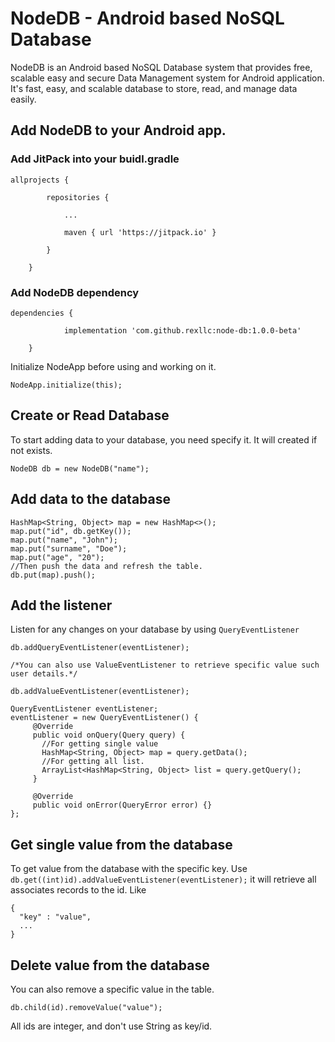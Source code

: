 # NodeDB - Android based NoSQL Database
NodeDB is an Android based NoSQL Database system that provides free, scalable easy and secure Data Management system for Android application. It's fast, easy, and scalable database to store, read, and manage data easily.

## Add NodeDB to your Android app.

### Add JitPack into your buidl.gradle

```
allprojects {

		repositories {

			...

			maven { url 'https://jitpack.io' }

		}

	}
```

### Add NodeDB dependency

```
dependencies {

	        implementation 'com.github.rexllc:node-db:1.0.0-beta'

	}
```

Initialize NodeApp before using and working on it.
```
NodeApp.initialize(this);
```
## Create or Read Database
To start adding data to your database, you need specify it. It will created if not exists.
```
NodeDB db = new NodeDB("name");
```

## Add data to the database
```
HashMap<String, Object> map = new HashMap<>();
map.put("id", db.getKey());
map.put("name", "John");
map.put("surname", "Doe");
map.put("age", "20");
//Then push the data and refresh the table.
db.put(map).push();
```

## Add the listener
Listen for any changes on your database by using `QueryEventListener`
```
db.addQueryEventListener(eventListener);

/*You can also use ValueEventListener to retrieve specific value such user details.*/

db.addValueEventListener(eventListener);

QueryEventListener eventListener;
eventListener = new QueryEventListener() {
     @Override
     public void onQuery(Query query) {
       //For getting single value
       HashMap<String, Object> map = query.getData();
       //For getting all list.
       ArrayList<HashMap<String, Object> list = query.getQuery();
     }
     
     @Override
     public void onError(QueryError error) {}
};
```
## Get single value from the database
To get value from the database with the specific key.
Use `db.get((int)id).addValueEventListener(eventListener);`
it will retrieve all associates records to the id.
Like
```
{
  "key" : "value",
  ...
}
```
## Delete value from the database
You can also remove a specific value in the table.
```
db.child(id).removeValue("value");
```
All ids are integer, and don't use String as key/id.
